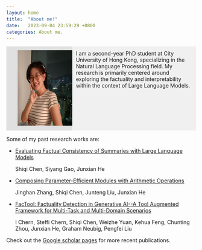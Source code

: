 ```yaml
---
layout: home
title:  "About me!"
date:   2023-09-04 23:59:29 +0800
categories: About me.
---
```

<div style="display: flex;">
  <div style="flex: 1; padding: 10px; background-color: #e0e0e0;">
     <!-- ![](../image/me.jpeg) -->
     <img src="../image/me.jpeg" alt="Your Image" style="width: 200px; height: 200px; margin-left: 20px;">

  </div>
  <div style="flex: 2; padding: 10px; background-color:#f0f0f0 ;">
    I am a second-year PhD student at City University of Hong Kong, specializing in the Natural Language Processing field. My research is primarily centered around exploring the factuality and interpretability within the context of Large Language Models.
  </div>
</div>

Some of my past research works are:

* [Evaluating Factual Consistency of Summaries with Large Language Models](https://arxiv.org/abs/2305.14069)
  
  Shiqi Chen, Siyang Gao, Junxian He
* [Composing Parameter-Efficient Modules with Arithmetic Operations](https://arxiv.org/abs/2306.14870)
  
  Jinghan Zhang, Shiqi Chen, Junteng Liu, Junxian He
* [FacTool: Factuality Detection in Generative AI--A Tool Augmented Framework for Multi-Task and Multi-Domain Scenarios](https://arxiv.org/abs/2307.13528)
  
  I Chern, Steffi Chern, Shiqi Chen, Weizhe Yuan, Kehua Feng, Chunting Zhou, Junxian He, Graham Neubig, Pengfei Liu


Check out the [Google scholar pages] for more recent publications.

[Google scholar pages]: https://scholar.google.com/citations?user=4Tg7zOMAAAAJ&hl=zh-CN
